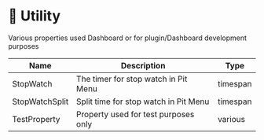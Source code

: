 # 🔨 Utility

Various properties used Dashboard or for plugin/Dashboard development purposes

<table data-view="cards"><thead><tr><th>Name</th><th>Description</th><th>Type</th></tr></thead><tbody><tr><td>StopWatch</td><td>The timer for stop watch in Pit Menu</td><td>timespan</td></tr><tr><td>StopWatchSplit</td><td>Split time for stop watch in Pit Menu</td><td>timespan</td></tr><tr><td>TestProperty</td><td>Property used for test purposes only</td><td>various</td></tr></tbody></table>

